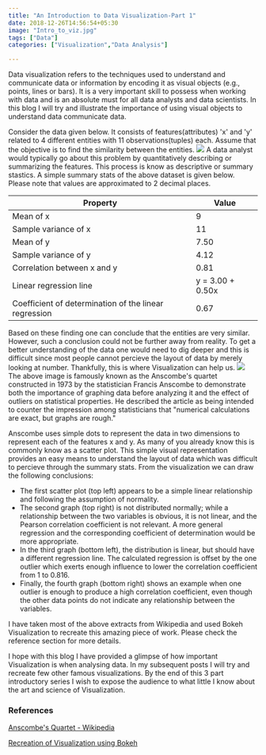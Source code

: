 ```yaml
---
title: "An Introduction to Data Visualization-Part 1"
date: 2018-12-26T14:56:54+05:30
image: "Intro_to_viz.jpg"
tags: ["Data"]
categories: ["Visualization","Data Analysis"]

---
```

Data visualization refers to the techniques used to understand and communicate data or information by encoding it as visual objects (e.g., points, lines or bars). It is a very important skill to possess when working with data and is an absolute must for all data analysts and data scientists. In this blog I will try and illustrate the importance of using visual objects to understand data communicate data.

Consider the data given below. It consists of features(attributes) 'x' and 'y' related to 4 different entities with 11 observations(tuples) each. Assume that the objective is to find the similarity between the entities.
![](/anscombes_quartet.png)
 A data analyst would typically go about this problem by quantitatively describing or summarizing the features. This process is know as descriptive or summary stastics. A simple summary stats of the above dataset is given below. Please note that values are approximated to 2 decimal places.

 Property |	Value 	
 ---------|----------
Mean of x 	|9 	
Sample variance of x |	11 	
Mean of y |	7.50 	
Sample variance of y |	4.12
Correlation between x and y |	0.81
Linear regression line |	y = 3.00 + 0.50x
Coefficient of determination of the linear regression |	0.67 	

Based on these finding one can conclude that the entities are very similar. However, such a conclusion could not be further away from reality. To get a better understanding of the data one would need to dig deeper and this is difficult since most people cannot percieve the layout of data by merely looking at number. Thankfully, this is where Visualization can help us.
![](/anscombe_quartet_viz.png)
The above image is famously known as the Anscombe's quartet constructed in 1973 by the statistician Francis Anscombe to demonstrate both the importance of graphing data before analyzing it and the effect of outliers on statistical properties. He described the article as being intended to counter the impression among statisticians that "numerical calculations are exact, but graphs are rough."

Anscombe uses simple dots to represent the data in two dimensions to represent each of the features x and y. As many of you already know this is commonly know as a scatter plot. This simple visual representation provides an easy means to understand the layout of data which was difficult to percieve through the summary stats. From the visualization we can draw the following conclusions:

* The first scatter plot (top left) appears to be a simple linear relationship  and following the assumption of normality.
* The second graph (top right) is not distributed normally; while a relationship between the two variables is obvious, it is not linear, and the Pearson correlation coefficient is not relevant. A more general regression and the corresponding coefficient of determination would be more appropriate.
* In the third graph (bottom left), the distribution is linear, but should have a different regression line. The calculated regression is offset by the one outlier which exerts enough influence to lower the correlation coefficient from 1 to 0.816.
* Finally, the fourth graph (bottom right) shows an example when one outlier is enough to produce a high correlation coefficient, even though the other data points do not indicate any relationship between the variables.

I have taken most of the above extracts from Wikipedia and used Bokeh Visualization to recreate this amazing piece of work. Please check the reference section for more details.

I hope with this blog I have provided a glimpse of how important Visualization is when analysing data. In my subsequent posts I will try and recreate few other famous visualizations. By the end of this 3 part introductory series I wish to expose the audience to what little I know about the art and science of Visualization.

### References
[Anscombe's Quartet - Wikipedia](https://en.wikipedia.org/wiki/Anscombe%27s_quartet)

[Recreation of Visualization using Bokeh](https://github.com/agnurva/WorkingDirectoryBackup/blob/master/Anscombe_Quartet.ipynb)
